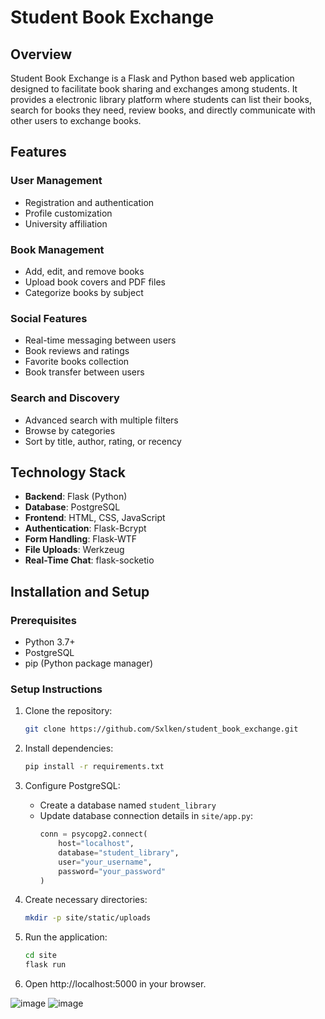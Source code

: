 # Student Book Exchange

## Overview 
Student Book Exchange is a Flask and Python based web application designed to facilitate book sharing and exchanges among students. It provides a electronic library platform where students can list their books, search for books they need, review books, and directly communicate with other users to exchange books.

## Features

### User Management
- Registration and authentication
- Profile customization
- University affiliation

### Book Management
- Add, edit, and remove books
- Upload book covers and PDF files
- Categorize books by subject

### Social Features
- Real-time messaging between users
- Book reviews and ratings
- Favorite books collection
- Book transfer between users

### Search and Discovery
- Advanced search with multiple filters
- Browse by categories
- Sort by title, author, rating, or recency

## Technology Stack
- **Backend**: Flask (Python)
- **Database**: PostgreSQL
- **Frontend**: HTML, CSS, JavaScript
- **Authentication**: Flask-Bcrypt
- **Form Handling**: Flask-WTF
- **File Uploads**: Werkzeug
- **Real-Time Chat**: flask-socketio

## Installation and Setup

### Prerequisites
- Python 3.7+
- PostgreSQL
- pip (Python package manager)

### Setup Instructions

1. Clone the repository:
   ```bash
   git clone https://github.com/Sxlken/student_book_exchange.git
   ```
   
2. Install dependencies:
   ```bash
   pip install -r requirements.txt
   ```
   
3. Configure PostgreSQL:
   - Create a database named `student_library`
   - Update database connection details in `site/app.py`:
     ```python
     conn = psycopg2.connect(
         host="localhost",
         database="student_library",
         user="your_username",
         password="your_password"
     )
     ```

4. Create necessary directories:
   ```bash
   mkdir -p site/static/uploads
   ```

5. Run the application:
   ```bash
   cd site
   flask run
   ```

6. Open http://localhost:5000 in your browser.
   
![image](https://github.com/user-attachments/assets/2f62bbe5-460c-4f3a-a3d9-f5d74ba320ad)
![image](https://github.com/user-attachments/assets/a0e5de92-b29a-4bc4-9c47-aeef9205ed37)

